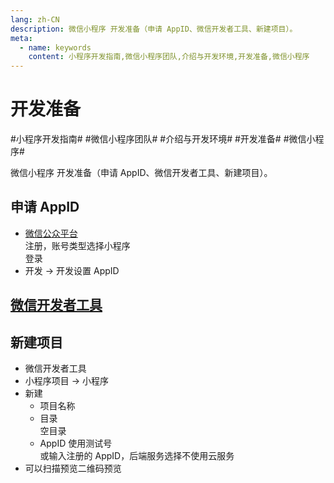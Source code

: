 ```yaml
---
lang: zh-CN
description: 微信小程序 开发准备（申请 AppID、微信开发者工具、新建项目）。
meta:
  - name: keywords
    content: 小程序开发指南,微信小程序团队,介绍与开发环境,开发准备,微信小程序
---
```


# 开发准备

\#小程序开发指南#
\#微信小程序团队#
\#介绍与开发环境#
\#开发准备#
\#微信小程序#

微信小程序 开发准备（申请 AppID、微信开发者工具、新建项目）。

## 申请 AppID

* [微信公众平台](https://mp.weixin.qq.com/)  
  注册，账号类型选择小程序  
  登录
* 开发 -> 开发设置 AppID

## [微信开发者工具](https://mp.weixin.qq.com/debug/wxadoc/dev/devtools/download.html)

## 新建项目

* 微信开发者工具
* 小程序项目 -> 小程序
* 新建
  * 项目名称
  * 目录  
    空目录
  * AppID 使用测试号  
    或输入注册的 AppID，后端服务选择不使用云服务
* 可以扫描预览二维码预览
